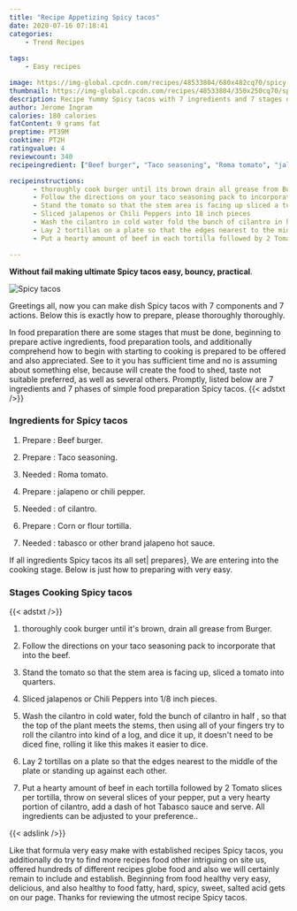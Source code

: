 ```yaml
---
title: "Recipe Appetizing Spicy tacos"
date: 2020-07-16 07:18:41
categories:
    - Trend Recipes
    
tags:
    - Easy recipes

image: https://img-global.cpcdn.com/recipes/48533804/680x482cq70/spicy-tacos-recipe-main-photo.jpg
thumbnail: https://img-global.cpcdn.com/recipes/48533804/350x250cq70/spicy-tacos-recipe-main-photo.jpg
description: Recipe Yummy Spicy tacos with 7 ingredients and 7 stages of easy cooking.
author: Jerome Ingram
calories: 180 calories
fatContent: 9 grams fat
preptime: PT39M
cooktime: PT2H
ratingvalue: 4
reviewcount: 340
recipeingredient: ["Beef burger", "Taco seasoning", "Roma tomato", "jalapeno or chili pepper", "of cilantro", "Corn or flour tortilla", "tabasco or other brand jalapeno hot sauce"]

recipeinstructions: 
      - thoroughly cook burger until its brown drain all grease from Burger 
      - Follow the directions on your taco seasoning pack to incorporate that into the beef 
      - Stand the tomato so that the stem area is facing up sliced a tomato into quarters 
      - Sliced jalapenos or Chili Peppers into 18 inch pieces 
      - Wash the cilantro in cold water fold the bunch of cilantro in half  so that the top of the plant meets the stems then using all of your fingers try to roll the cilantro into kind of a log and dice it up it doesnt need to be diced fine rolling it like this makes it easier to dice 
      - Lay 2 tortillas on a plate so that the edges nearest to the middle of the plate or standing up against each other 
      - Put a hearty amount of beef in each tortilla followed by 2 Tomato slices per tortilla throw on several slices of your pepper put a very hearty portion of cilantro add a dash of hot Tabasco sauce and serve All ingredients can be adjusted to your preference

---
```




**Without fail making ultimate Spicy tacos easy, bouncy, practical**. 


![Spicy tacos](https://img-global.cpcdn.com/recipes/48533804/680x482cq70/spicy-tacos-recipe-main-photo.jpg "Spicy tacos")




Greetings all, now you can make dish Spicy tacos with 7 components and 7 actions. Below this is exactly how to prepare, please thoroughly thoroughly.

In food preparation there are some stages that must be done, beginning to prepare active ingredients, food preparation tools, and additionally comprehend how to begin with starting to cooking is prepared to be offered and also appreciated. See to it you has sufficient time and no is assuming about something else, because will create the food to shed, taste not suitable preferred, as well as several others. Promptly, listed below are 7 ingredients and 7 phases of simple food preparation Spicy tacos.
{{< adstxt />}}

### Ingredients for Spicy tacos


1. Prepare  : Beef burger.

1. Prepare  : Taco seasoning.

1. Needed  : Roma tomato.

1. Prepare  : jalapeno or chili pepper.

1. Needed  : of cilantro.

1. Prepare  : Corn or flour tortilla.

1. Needed  : tabasco or other brand jalapeno hot sauce.



If all ingredients Spicy tacos its all set| prepares}, We are entering into the cooking stage. Below is just how to preparing with very easy.

### Stages Cooking Spicy tacos

{{< adstxt />}}


1. thoroughly cook burger until it&#39;s brown, drain all grease from Burger.



1. Follow the directions on your taco seasoning pack to incorporate that into the beef.



1. Stand the tomato so that the stem area is facing up, sliced a tomato into quarters.



1. Sliced jalapenos or Chili Peppers into 1/8 inch pieces.



1. Wash the cilantro in cold water, fold the bunch of cilantro in half , so that the top of the plant meets the stems, then using all of your fingers try to roll the cilantro into kind of a log, and dice it up, it doesn&#39;t need to be diced fine, rolling it like this makes it easier to dice.



1. Lay 2 tortillas on a plate so that the edges nearest to the middle of the plate or standing up against each other.



1. Put a hearty amount of beef in each tortilla followed by 2 Tomato slices per tortilla, throw on several slices of your pepper, put a very hearty portion of cilantro, add a dash of hot Tabasco sauce and serve. All ingredients can be adjusted to your preference..





{{< adslink />}}

Like that formula very easy make with established recipes Spicy tacos, you additionally do try to find more recipes food other intriguing on site us, offered hundreds of different recipes globe food and also we will certainly remain to include and establish. Beginning from food healthy very easy, delicious, and also healthy to food fatty, hard, spicy, sweet, salted acid gets on our page. Thanks for reviewing the utmost recipe Spicy tacos.
